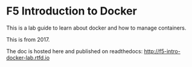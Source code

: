 # F5 Introduction to Docker

This is a lab guide to learn about docker and how to manage containers.

This is from 2017.

The doc is hosted here and published on readthedocs: http://f5-intro-docker-lab.rtfd.io
